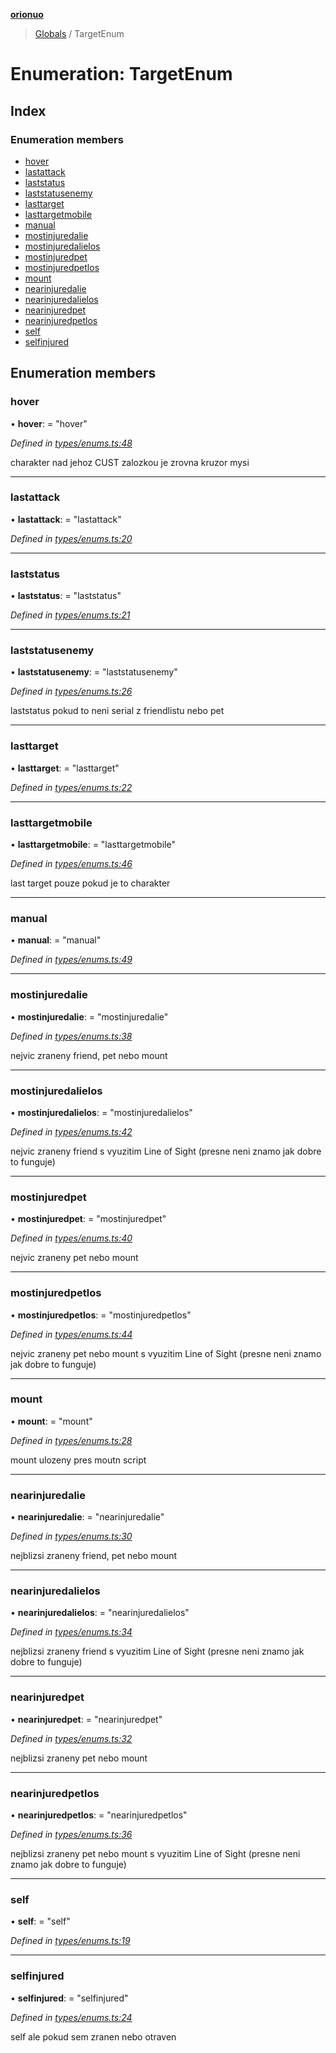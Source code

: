 **[orionuo](../README.md)**

> [Globals](../globals.md) / TargetEnum

# Enumeration: TargetEnum

## Index

### Enumeration members

* [hover](targetenum.md#hover)
* [lastattack](targetenum.md#lastattack)
* [laststatus](targetenum.md#laststatus)
* [laststatusenemy](targetenum.md#laststatusenemy)
* [lasttarget](targetenum.md#lasttarget)
* [lasttargetmobile](targetenum.md#lasttargetmobile)
* [manual](targetenum.md#manual)
* [mostinjuredalie](targetenum.md#mostinjuredalie)
* [mostinjuredalielos](targetenum.md#mostinjuredalielos)
* [mostinjuredpet](targetenum.md#mostinjuredpet)
* [mostinjuredpetlos](targetenum.md#mostinjuredpetlos)
* [mount](targetenum.md#mount)
* [nearinjuredalie](targetenum.md#nearinjuredalie)
* [nearinjuredalielos](targetenum.md#nearinjuredalielos)
* [nearinjuredpet](targetenum.md#nearinjuredpet)
* [nearinjuredpetlos](targetenum.md#nearinjuredpetlos)
* [self](targetenum.md#self)
* [selfinjured](targetenum.md#selfinjured)

## Enumeration members

### hover

•  **hover**:  = "hover"

*Defined in [types/enums.ts:48](https://github.com/msviha/orionuo/blob/0a4af4e/src/types/enums.ts#L48)*

charakter nad jehoz CUST zalozkou je zrovna kruzor mysi

___

### lastattack

•  **lastattack**:  = "lastattack"

*Defined in [types/enums.ts:20](https://github.com/msviha/orionuo/blob/0a4af4e/src/types/enums.ts#L20)*

___

### laststatus

•  **laststatus**:  = "laststatus"

*Defined in [types/enums.ts:21](https://github.com/msviha/orionuo/blob/0a4af4e/src/types/enums.ts#L21)*

___

### laststatusenemy

•  **laststatusenemy**:  = "laststatusenemy"

*Defined in [types/enums.ts:26](https://github.com/msviha/orionuo/blob/0a4af4e/src/types/enums.ts#L26)*

laststatus pokud to neni serial z friendlistu nebo pet

___

### lasttarget

•  **lasttarget**:  = "lasttarget"

*Defined in [types/enums.ts:22](https://github.com/msviha/orionuo/blob/0a4af4e/src/types/enums.ts#L22)*

___

### lasttargetmobile

•  **lasttargetmobile**:  = "lasttargetmobile"

*Defined in [types/enums.ts:46](https://github.com/msviha/orionuo/blob/0a4af4e/src/types/enums.ts#L46)*

last target pouze pokud je to charakter

___

### manual

•  **manual**:  = "manual"

*Defined in [types/enums.ts:49](https://github.com/msviha/orionuo/blob/0a4af4e/src/types/enums.ts#L49)*

___

### mostinjuredalie

•  **mostinjuredalie**:  = "mostinjuredalie"

*Defined in [types/enums.ts:38](https://github.com/msviha/orionuo/blob/0a4af4e/src/types/enums.ts#L38)*

nejvic zraneny friend, pet nebo mount

___

### mostinjuredalielos

•  **mostinjuredalielos**:  = "mostinjuredalielos"

*Defined in [types/enums.ts:42](https://github.com/msviha/orionuo/blob/0a4af4e/src/types/enums.ts#L42)*

nejvic zraneny friend s vyuzitim Line of Sight (presne neni znamo jak dobre to funguje)

___

### mostinjuredpet

•  **mostinjuredpet**:  = "mostinjuredpet"

*Defined in [types/enums.ts:40](https://github.com/msviha/orionuo/blob/0a4af4e/src/types/enums.ts#L40)*

nejvic zraneny pet nebo mount

___

### mostinjuredpetlos

•  **mostinjuredpetlos**:  = "mostinjuredpetlos"

*Defined in [types/enums.ts:44](https://github.com/msviha/orionuo/blob/0a4af4e/src/types/enums.ts#L44)*

nejvic zraneny pet nebo mount s vyuzitim Line of Sight (presne neni znamo jak dobre to funguje)

___

### mount

•  **mount**:  = "mount"

*Defined in [types/enums.ts:28](https://github.com/msviha/orionuo/blob/0a4af4e/src/types/enums.ts#L28)*

mount ulozeny pres moutn script

___

### nearinjuredalie

•  **nearinjuredalie**:  = "nearinjuredalie"

*Defined in [types/enums.ts:30](https://github.com/msviha/orionuo/blob/0a4af4e/src/types/enums.ts#L30)*

nejblizsi zraneny friend, pet nebo mount

___

### nearinjuredalielos

•  **nearinjuredalielos**:  = "nearinjuredalielos"

*Defined in [types/enums.ts:34](https://github.com/msviha/orionuo/blob/0a4af4e/src/types/enums.ts#L34)*

nejblizsi zraneny friend s vyuzitim Line of Sight (presne neni znamo jak dobre to funguje)

___

### nearinjuredpet

•  **nearinjuredpet**:  = "nearinjuredpet"

*Defined in [types/enums.ts:32](https://github.com/msviha/orionuo/blob/0a4af4e/src/types/enums.ts#L32)*

nejblizsi zraneny pet nebo mount

___

### nearinjuredpetlos

•  **nearinjuredpetlos**:  = "nearinjuredpetlos"

*Defined in [types/enums.ts:36](https://github.com/msviha/orionuo/blob/0a4af4e/src/types/enums.ts#L36)*

nejblizsi zraneny pet nebo mount s vyuzitim Line of Sight (presne neni znamo jak dobre to funguje)

___

### self

•  **self**:  = "self"

*Defined in [types/enums.ts:19](https://github.com/msviha/orionuo/blob/0a4af4e/src/types/enums.ts#L19)*

___

### selfinjured

•  **selfinjured**:  = "selfinjured"

*Defined in [types/enums.ts:24](https://github.com/msviha/orionuo/blob/0a4af4e/src/types/enums.ts#L24)*

self ale pokud sem zranen nebo otraven
